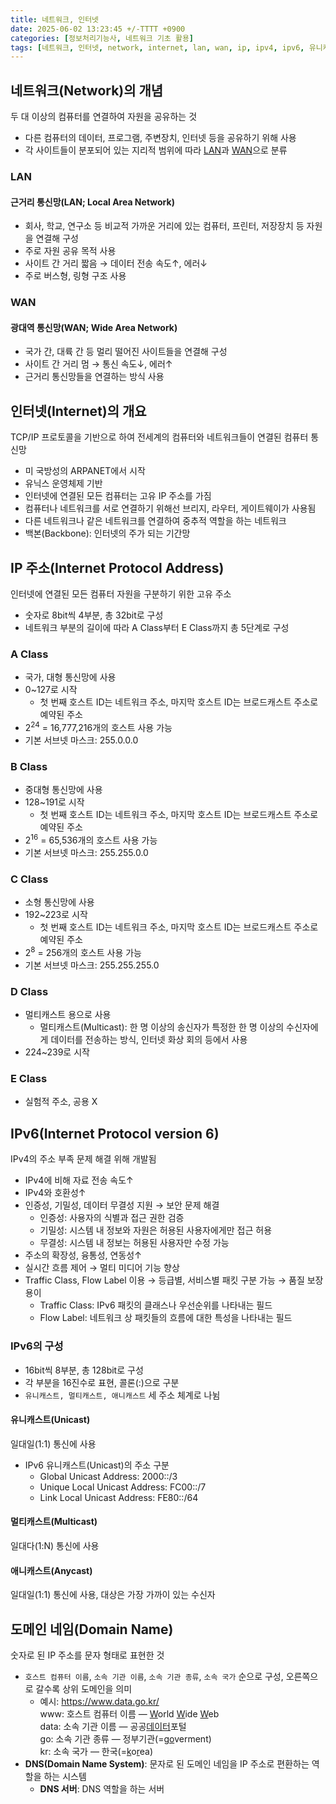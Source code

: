 ```yaml
---
title: 네트워크, 인터넷
date: 2025-06-02 13:23:45 +/-TTTT +0900
categories: [정보처리기능사, 네트워크 기초 활용]
tags: [네트워크, 인터넷, network, internet, lan, wan, ip, ipv4, ipv6, 유니캐스트, 멀티캐스트, 애니캐스트, unicast, multicast, anycast, dns]
---
```


## 네트워크(Network)의 개념
두 대 이상의 컴퓨터를 연결하여 자원을 공유하는 것
* 다른 컴퓨터의 데이터, 프로그램, 주변장치, 인터넷 등을 공유하기 위해 사용
* 각 사이트들이 분포되어 있는 지리적 범위에 따라 [LAN](#lan)과 [WAN](#wan)으로 분류

### LAN

#### 근거리 통신망(LAN; Local Area Network)
* 회사, 학교, 연구소 등 비교적 가까운 거리에 있는 컴퓨터, 프린터, 저장장치 등 자원을 연결해 구성
* 주로 자원 공유 목적 사용
* 사이트 간 거리 짧음 → 데이터 전송 속도↑, 에러↓
* 주로 버스형, 링형 구조 사용 

### WAN

#### 광대역 통신망(WAN; Wide Area Network)
* 국가 간, 대륙 간 등 멀리 떨어진 사이트들을 연결해 구성
* 사이트 간 거리 멈 → 통신 속도↓, 에러↑
* 근거리 통신망들을 연결하는 방식 사용

## 인터넷(Internet)의 개요
TCP/IP 프로토콜을 기반으로 하여 전세계의 컴퓨터와 네트워크들이 연결된 컴퓨터 통신망
* 미 국방성의 ARPANET에서 시작
* 유닉스 운영체제 기반
* 인터넷에 연결된 모든 컴퓨터는 고유 IP 주소를 가짐
* 컴퓨터나 네트워크를 서로 연결하기 위해선 브리지, 라우터, 게이트웨이가 사용됨
* 다른 네트워크나 같은 네트워크를 연결하여 중추적 역할을 하는 네트워크
* 백본(Backbone): 인터넷의 주가 되는 기간망

## IP 주소(Internet Protocol Address)
인터넷에 연결된 모든 컴퓨터 자원을 구분하기 위한 고유 주소
* 숫자로 8bit씩 4부분, 총 32bit로 구성
* 네트워크 부분의 길이에 따라 A Class부터 E Class까지 총 5단계로 구성

### A Class
* 국가, 대형 통신망에 사용
* 0~127로 시작
  * 첫 번째 호스트 ID는 네트워크 주소, 마지막 호스트 ID는 브로드캐스트 주소로 예약된 주소
* 2<sup>24</sup> = 16,777,216개의 호스트 사용 가능
* 기본 서브넷 마스크: 255.0.0.0

### B Class
* 중대형 통신망에 사용
* 128~191로 시작
  * 첫 번째 호스트 ID는 네트워크 주소, 마지막 호스트 ID는 브로드캐스트 주소로 예약된 주소
* 2<sup>16</sup> = 65,536개의 호스트 사용 가능
* 기본 서브넷 마스크: 255.255.0.0

### C Class
* 소형 통신망에 사용
* 192~223로 시작
  * 첫 번째 호스트 ID는 네트워크 주소, 마지막 호스트 ID는 브로드캐스트 주소로 예약된 주소
* 2<sup>8</sup> = 256개의 호스트 사용 가능
* 기본 서브넷 마스크: 255.255.255.0

### D Class
* 멀티캐스트 용으로 사용
  * 멀티캐스트(Multicast): 한 명 이상의 송신자가 특정한 한 명 이상의 수신자에게 데이터를 전송하는 방식, 인터넷 화상 회의 등에서 사용
* 224~239로 시작

### E Class
* 실험적 주소, 공용 X

## IPv6(Internet Protocol version 6)
IPv4의 주소 부족 문제 해결 위해 개발됨
* IPv4에 비해 자료 전송 속도↑
* IPv4와 호환성↑
* 인증성, 기밀성, 데이터 무결성 지원 → 보안 문제 해결
  * 인증성: 사용자의 식별과 접근 권한 검증
  * 기밀성: 시스템 내 정보와 자원은 허용된 사용자에게만 접근 허용
  * 무결성: 시스템 내 정보는 허용된 사용자만 수정 가능
* 주소의 확장성, 융통성, 연동성↑
* 실시간 흐름 제어 → 멀티 미디어 기능 향상
* Traffic Class, Flow Label 이용 → 등급별, 서비스별 패킷 구분 가능 → 품질 보장 용이
  * Traffic Class: IPv6 패킷의 클래스나 우선순위를 나타내는 필드
  * Flow Label: 네트워크 상 패킷들의 흐름에 대한 특성을 나타내는 필드

### IPv6의 구성
* 16bit씩 8부분, 총 128bit로 구성
* 각 부분을 16진수로 표현, 콜론(:)으로 구분
* `유니캐스트, 멀티캐스트, 애니캐스트` 세 주소 체계로 나뉨

#### 유니캐스트(Unicast)
일대일(1:1) 통신에 사용
* IPv6 유니캐스트(Unicast)의 주소 구분
  * Global Unicast Address: 2000::/3
  * Unique Local Unicast Address: FC00::/7
  * Link Local Unicast Address: FE80::/64

#### 멀티캐스트(Multicast)
일대다(1:N) 통신에 사용

#### 애니캐스트(Anycast)
일대일(1:1) 통신에 사용, 대상은 가장 가까이 있는 수신자

## 도메인 네임(Domain Name)
숫자로 된 IP 주소를 문자 형태로 표현한 것
* `호스트 컴퓨터 이름`, `소속 기관 이름`, `소속 기관 종류`, `소속 국가` 순으로 구성, 오른쪽으로 갈수록 상위 도메인을 의미
  * 예시: <https://www.data.go.kr/><br>
  www: 호스트 컴퓨터 이름 ― <u>W</u>orld <u>W</u>ide <u>W</u>eb<br>
  data: 소속 기관 이름 ― 공공<u>데이터</u>포털<br>
  go: 소속 기관 종류 ― 정부기관(=<u>go</u>verment)<br>
  kr: 소속 국가 ― 한국(=<u>k</u>o<u>r</u>ea)
* **DNS(Domain Name System)**: 문자로 된 도메인 네임을 IP 주소로 편환하는 역할을 하는 시스템
  * **DNS 서버**: DNS 역할을 하는 서버

